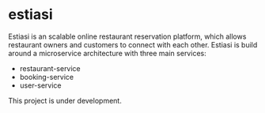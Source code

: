 # estiasi
Estiasi is an scalable online restaurant reservation platform, which allows restaurant owners and customers to connect with each other. Estiasi is build around a microservice architecture with three main services:
* restaurant-service
* booking-service
* user-service

This project is under development.
